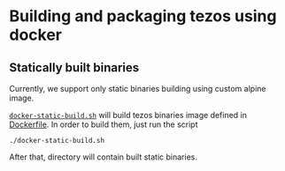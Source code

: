 <!--
   - SPDX-FileCopyrightText: 2019 TQ Tezos <https://tqtezos.com/>
   -
   - SPDX-License-Identifier: MPL-2.0
   -->

# Building and packaging tezos using docker

## Statically built binaries

Currently, we support only static binaries building using custom alpine image.

[`docker-static-build.sh`](docker-static-build.sh) will build tezos binaries
image defined in [Dockerfile](Dockerfile). In order to build them, just run the script
```
./docker-static-build.sh
```
After that, directory will contain built static binaries.
